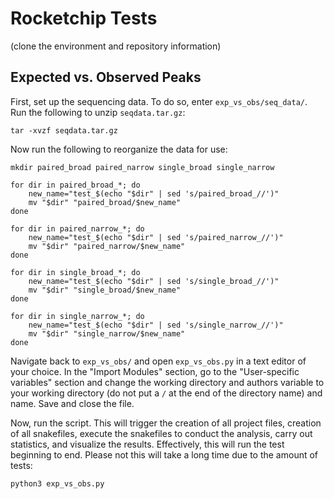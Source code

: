 # Rocketchip Tests

(clone the environment and repository information)

## Expected vs. Observed Peaks

First, set up the sequencing data. To do so, enter `exp_vs_obs/seq_data/`. Run the following to unzip `seqdata.tar.gz`:

```
tar -xvzf seqdata.tar.gz
```

Now run the following to reorganize the data for use:

```
mkdir paired_broad paired_narrow single_broad single_narrow

for dir in paired_broad_*; do
    new_name="test_$(echo "$dir" | sed 's/paired_broad_//')"
    mv "$dir" "paired_broad/$new_name"
done

for dir in paired_narrow_*; do
    new_name="test_$(echo "$dir" | sed 's/paired_narrow_//')"
    mv "$dir" "paired_narrow/$new_name"
done

for dir in single_broad_*; do
    new_name="test_$(echo "$dir" | sed 's/single_broad_//')"
    mv "$dir" "single_broad/$new_name"
done

for dir in single_narrow_*; do
    new_name="test_$(echo "$dir" | sed 's/single_narrow_//')"
    mv "$dir" "single_narrow/$new_name"
done
```

Navigate back to `exp_vs_obs/` and open `exp_vs_obs.py` in a text editor of your choice. In the "Import Modules" section, go to the "User-specific variables" section and change the working directory and authors variable to your working directory (do not put a `/` at the end of the directory name) and name. Save and close the file.

Now, run the script. This will trigger the creation of all project files, creation of all snakefiles, execute the snakefiles to conduct the analysis, carry out statistics, and visualize the results. Effectively, this will run the test beginning to end. Please not this will take a long time due to the amount of tests:

```
python3 exp_vs_obs.py
```
